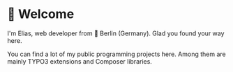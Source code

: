 # :wave: Welcome

I'm Elias, web developer from 📍 Berlin (Germany). Glad you found your way here.

You can find a lot of my public programming projects here. Among them are mainly
TYPO3 extensions and Composer libraries.
